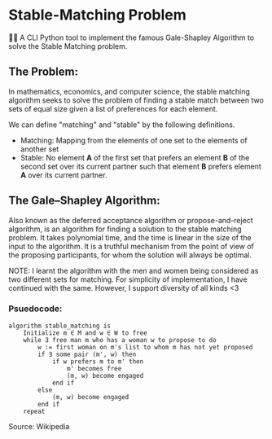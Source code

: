 # Stable-Matching Problem
👫🏽 A CLI Python tool to implement the famous Gale-Shapley Algorithm to solve the Stable Matching problem.

## The Problem:
In mathematics, economics, and computer science, the stable matching algorithm seeks to solve the problem of finding a stable match between two sets of equal size given a list of preferences for each element.
 
 We can define "matching" and "stable" by the following definitions.
 - Matching: Mapping from the elements of one set to the elements of another set
 - Stable: No element **A** of the first set that prefers an element **B** of the second set over its current partner such that element **B** prefers element **A** over its current partner.

## The Gale–Shapley Algorithm:
Also known as the deferred acceptance algorithm or propose-and-reject algorithm, is an algorithm for finding a solution to the stable matching problem.
It takes polynomial time, and the time is linear in the size of the input to the algorithm. 
It is a truthful mechanism from the point of view of the proposing participants, for whom the solution will always be optimal.

NOTE: I learnt the algorithm with the men and women being considered as two different sets for matching. 
For simplicity of implementation, I have continued with the same. However, I support diversity of all kinds <3

### Psuedocode:
```
algorithm stable_matching is
    Initialize m ∈ M and w ∈ W to free
    while ∃ free man m who has a woman w to propose to do
        w := first woman on m's list to whom m has not yet proposed
        if ∃ some pair (m', w) then
            if w prefers m to m' then
                m' becomes free
                (m, w) become engaged
            end if
        else
            (m, w) become engaged
        end if
    repeat
```

Source: Wikipedia
